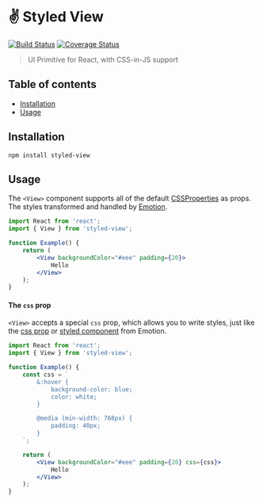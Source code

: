 # ✌️ Styled View

[![Build Status](https://travis-ci.org/ItsJonQ/styled-view.svg?branch=master)](https://travis-ci.org/ItsJonQ/styled-view)
[![Coverage Status](https://coveralls.io/repos/github/ItsJonQ/styled-view/badge.svg?branch=master)](https://coveralls.io/github/ItsJonQ/styled-view?branch=master)

> UI Primitive for React, with CSS-in-JS support

## Table of contents

<!-- START doctoc generated TOC please keep comment here to allow auto update -->
<!-- DON'T EDIT THIS SECTION, INSTEAD RE-RUN doctoc TO UPDATE -->

-   [Installation](#installation)
-   [Usage](#usage)

<!-- END doctoc generated TOC please keep comment here to allow auto update -->

## Installation

```
npm install styled-view
```

## Usage

The `<View>` component supports all of the default [CSSProperties](https://github.com/ItsJonQ/is-style-prop-valid/blob/master/src/CSSProperty.js#L47) as props. The styles transformed and handled by [Emotion](https://emotion.sh/docs/introduction).

```jsx
import React from 'react';
import { View } from 'styled-view';

function Example() {
	return (
		<View backgroundColor="#eee" padding={20}>
			Hello
		</View>
	);
}
```

#### The `css` prop

`<View>` accepts a special `css` prop, which allows you to write styles, just like the [css prop](https://emotion.sh/docs/css-prop#string-styles) or [styled component](https://emotion.sh/docs/styled#styling-elements-and-components) from Emotion.

```jsx
import React from 'react';
import { View } from 'styled-view';

function Example() {
	const css = `
		&:hover {
			background-color: blue;
			color: white;
		}

		@media (min-width: 768px) {
			padding: 40px;
		}
    `;

	return (
		<View backgroundColor="#eee" padding={20} css={css}>
			Hello
		</View>
	);
}
```
